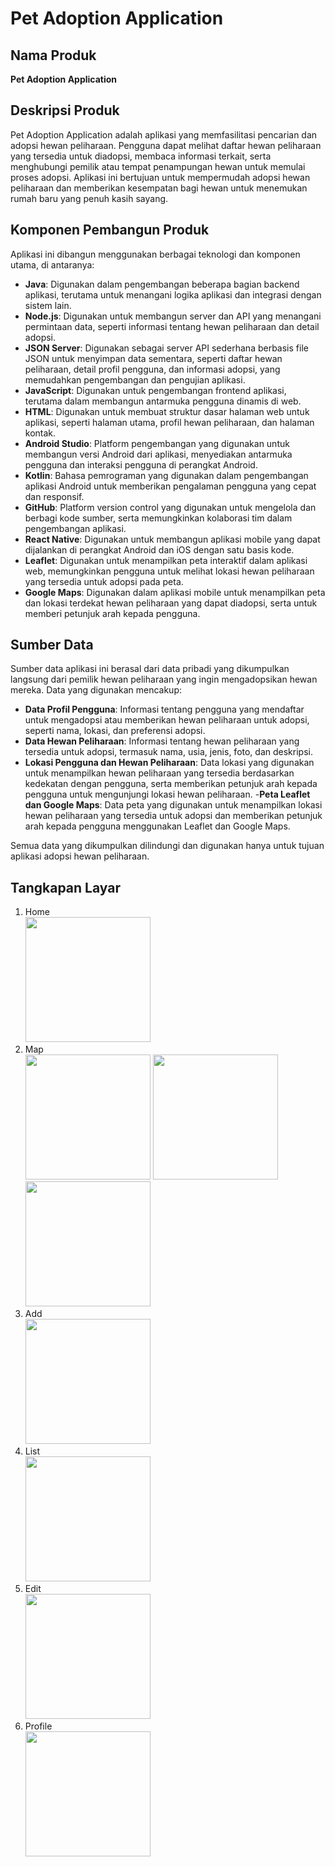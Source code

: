 # Pet Adoption Application

## Nama Produk
**Pet Adoption Application**

## Deskripsi Produk
Pet Adoption Application adalah aplikasi yang memfasilitasi pencarian dan adopsi hewan peliharaan. Pengguna dapat melihat daftar hewan peliharaan yang tersedia untuk diadopsi, membaca informasi terkait, serta menghubungi pemilik atau tempat penampungan hewan untuk memulai proses adopsi. Aplikasi ini bertujuan untuk mempermudah adopsi hewan peliharaan dan memberikan kesempatan bagi hewan untuk menemukan rumah baru yang penuh kasih sayang.

## Komponen Pembangun Produk
Aplikasi ini dibangun menggunakan berbagai teknologi dan komponen utama, di antaranya:

- **Java**: Digunakan dalam pengembangan beberapa bagian backend aplikasi, terutama untuk menangani logika aplikasi dan integrasi dengan sistem lain.
- **Node.js**: Digunakan untuk membangun server dan API yang menangani permintaan data, seperti informasi tentang hewan peliharaan dan detail adopsi.
- **JSON Server**: Digunakan sebagai server API sederhana berbasis file JSON untuk menyimpan data sementara, seperti daftar hewan peliharaan, detail profil pengguna, dan informasi adopsi, yang memudahkan pengembangan dan pengujian aplikasi.
- **JavaScript**: Digunakan untuk pengembangan frontend aplikasi, terutama dalam membangun antarmuka pengguna dinamis di web.
- **HTML**: Digunakan untuk membuat struktur dasar halaman web untuk aplikasi, seperti halaman utama, profil hewan peliharaan, dan halaman kontak.
- **Android Studio**: Platform pengembangan yang digunakan untuk membangun versi Android dari aplikasi, menyediakan antarmuka pengguna dan interaksi pengguna di perangkat Android.
- **Kotlin**: Bahasa pemrograman yang digunakan dalam pengembangan aplikasi Android untuk memberikan pengalaman pengguna yang cepat dan responsif.
- **GitHub**: Platform version control yang digunakan untuk mengelola dan berbagi kode sumber, serta memungkinkan kolaborasi tim dalam pengembangan aplikasi.
- **React Native**: Digunakan untuk membangun aplikasi mobile yang dapat dijalankan di perangkat Android dan iOS dengan satu basis kode.
- **Leaflet**: Digunakan untuk menampilkan peta interaktif dalam aplikasi web, memungkinkan pengguna untuk melihat lokasi hewan peliharaan yang tersedia untuk adopsi pada peta.
- **Google Maps**: Digunakan dalam aplikasi mobile untuk menampilkan peta dan lokasi terdekat hewan peliharaan yang dapat diadopsi, serta untuk memberi petunjuk arah kepada pengguna.


## Sumber Data
Sumber data aplikasi ini berasal dari data pribadi yang dikumpulkan langsung dari pemilik hewan peliharaan yang ingin mengadopsikan hewan mereka. Data yang digunakan mencakup:

- **Data Profil Pengguna**: Informasi tentang pengguna yang mendaftar untuk mengadopsi atau memberikan hewan peliharaan untuk adopsi, seperti nama, lokasi, dan preferensi adopsi.
- **Data Hewan Peliharaan**: Informasi tentang hewan peliharaan yang tersedia untuk adopsi, termasuk nama, usia, jenis, foto, dan deskripsi.
- **Lokasi Pengguna dan Hewan Peliharaan**: Data lokasi yang digunakan untuk menampilkan hewan peliharaan yang tersedia berdasarkan kedekatan dengan pengguna, serta memberikan petunjuk arah kepada pengguna untuk mengunjungi lokasi hewan peliharaan.
-**Peta Leaflet dan Google Maps**: Data peta yang digunakan untuk menampilkan lokasi hewan peliharaan yang tersedia untuk adopsi dan memberikan petunjuk arah kepada pengguna menggunakan Leaflet dan Google Maps.

Semua data yang dikumpulkan dilindungi dan digunakan hanya untuk tujuan aplikasi adopsi hewan peliharaan.

## Tangkapan Layar
1. Home <br>
   <img src="https://github.com/user-attachments/assets/3d4ffd6c-fbae-4e70-8d8b-db8be0ebccd1" width="200" />
2. Map <br>
   <img src="https://github.com/user-attachments/assets/44c72600-f4c4-4913-ae51-7b2b0eb73b83" width="200" />
   <img src="https://github.com/user-attachments/assets/cc7f020b-9bcc-4b2c-96d6-d2d5c45e5f52" width="200" />
   <img src="https://github.com/user-attachments/assets/e8bd2e6b-f315-4467-83fb-8e8d46815a2c" width="200" />
3. Add<br>
   <img src="https://github.com/user-attachments/assets/bce637fd-979d-4c35-a0c6-cd2cfe3868b4" width="200" />
4. List<br>
   <img src="https://github.com/user-attachments/assets/27e42cc4-cd03-4f34-842b-416151a756a2" width="200" />
5. Edit<br>
   <img src="https://github.com/user-attachments/assets/3c2018c6-7e52-49d0-affc-e7c06ce98409" width="200" />
6. Profile<br>
   <img src="https://github.com/user-attachments/assets/eb017875-58d5-4f00-9854-299e32b232c6" width="200" />
